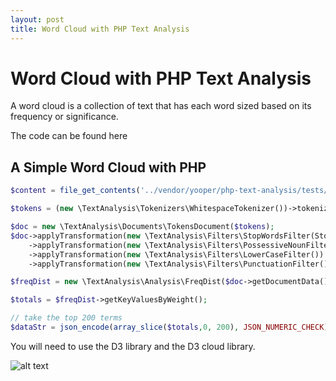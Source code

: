 ```yaml
---
layout: post
title: Word Cloud with PHP Text Analysis
---
```


# Word Cloud with PHP Text Analysis
A word cloud is a collection of text that has each word sized based on its frequency
or significance.

The code can be found here

## A Simple Word Cloud with PHP

``` php
$content = file_get_contents('../vendor/yooper/php-text-analysis/tests/data/books/tom_sawyer.txt');

$tokens = (new \TextAnalysis\Tokenizers\WhitespaceTokenizer())->tokenize($content);

$doc = new \TextAnalysis\Documents\TokensDocument($tokens);
$doc->applyTransformation(new \TextAnalysis\Filters\StopWordsFilter(StopWordFactory::get('stop-words_english_1_en.txt')) )
    ->applyTransformation(new \TextAnalysis\Filters\PossessiveNounFilter())
    ->applyTransformation(new \TextAnalysis\Filters\LowerCaseFilter())
    ->applyTransformation(new \TextAnalysis\Filters\PunctuationFilter());

$freqDist = new \TextAnalysis\Analysis\FreqDist($doc->getDocumentData());

$totals = $freqDist->getKeyValuesByWeight();

// take the top 200 terms
$dataStr = json_encode(array_slice($totals,0, 200), JSON_NUMERIC_CHECK);

```

You will need to use the D3 library and the D3 cloud library.

![alt text](/images/examples/word_cloud.PNG "Word Cloud")
 



